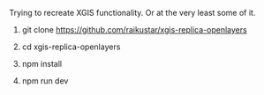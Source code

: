 Trying to recreate XGIS functionality. Or at the very least some of it.


1. git clone https://github.com/raikustar/xgis-replica-openlayers

2. cd xgis-replica-openlayers

3. npm install

4. npm run dev

